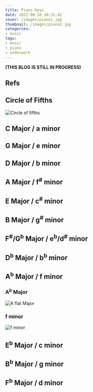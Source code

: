 ```yaml
---
title: Piano Keys
date: 2022-08-10 10:31:42
cover: /images/piano1.jpg
thumbnail: /images/piano1.jpg
categories:
- music
tags:
- music
- piano
- underwork
---
```

**(THIS BLOG IS STILL IN PROGRESS)**
## Refs
## Circle of Fifths
![Circle of fifths](/images/circle_of_fifths.png)

## C Major / a minor
## G Major / e minor
## D Major / b minor
## A Major / f<sup>#</sup> minor
## E Major / c<sup>#</sup> minor
## B Major / g<sup>#</sup> minor
## F<sup>#</sup>/G<sup>b</sup> Major / e<sup>b</sup>/d<sup>#</sup> minor
## D<sup>b</sup> Major / b<sup>b</sup> minor
## A<sup>b</sup> Major / f minor
### A<sup>b</sup> Major
![A flat Major](/images/A_flat_Major.png)
### f minor
![f minor](/images/f_minor.png)


## E<sup>b</sup> Major / c minor
## B<sup>b</sup> Major / g minor
## F<sup>b</sup> Major / d minor